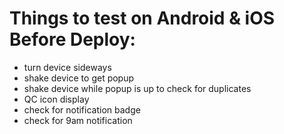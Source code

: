 # Things to test on Android & iOS Before Deploy:
 - turn device sideways
 - shake device to get popup
 - shake device while popup is up to check for duplicates
 - QC icon display
 - check for notification badge
 - check for 9am notification
